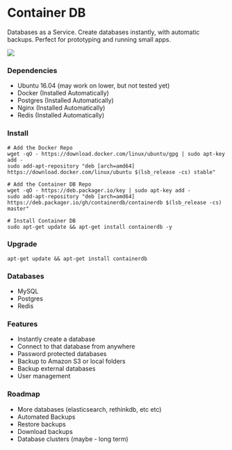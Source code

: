 # Container DB

Databases as a Service. Create databases instantly, with automatic backups. Perfect for prototyping and running small apps.

![](http://d.pr/i/nUVrdv+)

### Dependencies

 - Ubuntu 16.04 (may work on lower, but not tested yet)
 - Docker (Installed Automatically)
 - Postgres (Installed Automatically)
 - Nginx (Installed Automatically)
 - Redis (Installed Automatically)

### Install

```
# Add the Docker Repo
wget -qO - https://download.docker.com/linux/ubuntu/gpg | sudo apt-key add -
sudo add-apt-repository "deb [arch=amd64] https://download.docker.com/linux/ubuntu $(lsb_release -cs) stable"

# Add the Container DB Repo
wget -qO - https://deb.packager.io/key | sudo apt-key add -
sudo add-apt-repository "deb [arch=amd64] https://deb.packager.io/gh/containerdb/containerdb $(lsb_release -cs) master"

# Install Container DB
sudo apt-get update && apt-get install containerdb -y
```

### Upgrade

```
apt-get update && apt-get install containerdb
```

### Databases

- MySQL
- Postgres
- Redis

### Features

- Instantly create a database
- Connect to that database from anywhere
- Password protected databases
- Backup to Amazon S3 or local folders
- Backup external databases
- User management

### Roadmap

- More databases (elasticsearch, rethinkdb, etc etc)
- Automated Backups
- Restore backups
- Download backups
- Database clusters (maybe - long term)
